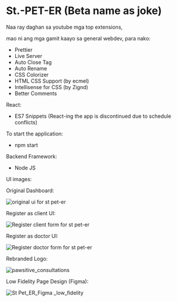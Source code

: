 # St.-PET-ER (Beta name as joke)

Naa ray daghan sa youtube mga top extensions,

mao ni ang mga gamit kaayo sa general webdev, para nako:

- Prettier
- Live Server
- Auto Close Tag
- Auto Rename
- CSS Colorizer
- HTML CSS Support (by ecmel)
- Intellisense for CSS (by Zignd)
- Better Comments

React:
- ES7 Snippets (React-ing the app is discontinued due to schedule conflicts)

To start the application:
- npm start

Backend Framework:
 - Node JS

UI images:

Original Dashboard:

![original ui for st  pet-er](https://github.com/Bee-Gin-er16/St.-Pet-ER-Desk-Appointment/assets/87648354/843bdaee-90e4-4254-bcb7-6d87ed50c68c)

Register as client UI:

![Register client form for st  pet-er](https://github.com/Bee-Gin-er16/St.-Pet-ER-Desk-Appointment/assets/87648354/0874945c-28bc-43ac-92f3-c88e93e0b235)

Register as doctor UI:

![Register doctor form for st  pet-er](https://github.com/Bee-Gin-er16/St.-Pet-ER-Desk-Appointment/assets/87648354/4a166598-7404-4e12-bbb8-7b397ec3cb98)

Rebranded Logo:

![pawsitive_consultations](https://github.com/Bee-Gin-er16/St.-Pet-ER-Desk-Appointment/assets/87648354/eecb12e2-2a11-4c6d-aa2f-dad9dde3ac98)

Low Fidelity Page Design (Figma):

![St Pet_ER_Figma _low_fidelity](https://github.com/Bee-Gin-er16/St.-Pet-ER-Desk-Appointment/assets/87648354/3539022d-27fb-436a-b18e-8c1a286e4646)
